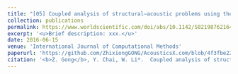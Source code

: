 ```yaml
---
title: "[05] Coupled analysis of structural–acoustic problems using the cell-Based smoothed three-node Mindlin plate element"
collection: publications
permalink: https://www.worldscientific.com/doi/abs/10.1142/S0219876216400077
excerpt: '<u>Brief description: xxx.</u>'
date: 2016-06-15
venue: 'International Journal of Computational Methods'
paperurl: 'https://github.com/ZhixiongGONG/AcousticsX.com/blob/4f3fbe22a89b51ca612d0173c4e33fcc6e7ccb48/files/Journal_02_2016IJCM.pdf'
citation: '<b>Z. Gong</b>, Y. Chai, W. Li*.  Coupled analysis of structural–acoustic problems using the cell-Based smoothed three-node Mindlin plate element. <i>International Journal of Computational Methods</i> 13(2), 1640007, (2016).'
---
```

